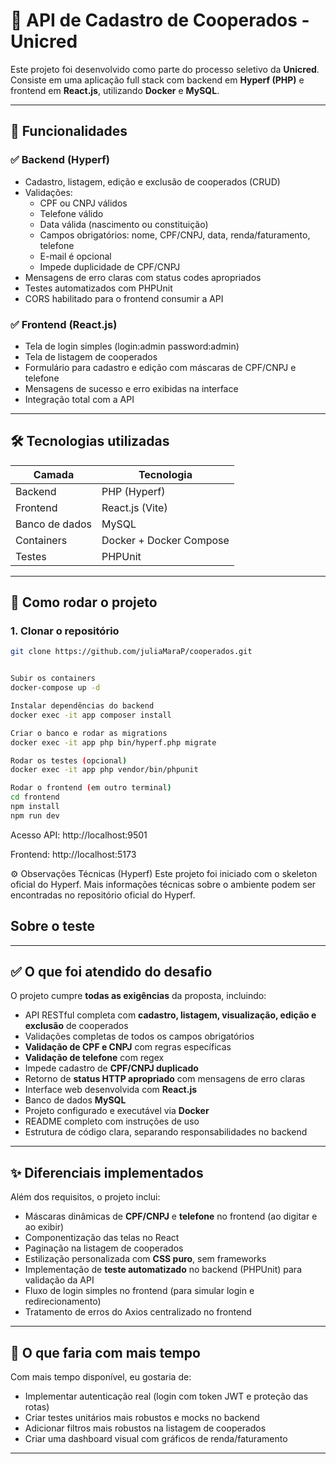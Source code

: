 # 🚀 API de Cadastro de Cooperados - Unicred

Este projeto foi desenvolvido como parte do processo seletivo da **Unicred**.  
Consiste em uma aplicação full stack com backend em **Hyperf (PHP)** e frontend em **React.js**, utilizando **Docker** e **MySQL**.

---

## 🧩 Funcionalidades

### ✅ Backend (Hyperf)
- Cadastro, listagem, edição e exclusão de cooperados (CRUD)
- Validações:
  - CPF ou CNPJ válidos
  - Telefone válido
  - Data válida (nascimento ou constituição)
  - Campos obrigatórios: nome, CPF/CNPJ, data, renda/faturamento, telefone
  - E-mail é opcional
  - Impede duplicidade de CPF/CNPJ
- Mensagens de erro claras com status codes apropriados
- Testes automatizados com PHPUnit
- CORS habilitado para o frontend consumir a API

### ✅ Frontend (React.js)
- Tela de login simples (login:admin password:admin)
- Tela de listagem de cooperados
- Formulário para cadastro e edição com máscaras de CPF/CNPJ e telefone
- Mensagens de sucesso e erro exibidas na interface
- Integração total com a API

---

## 🛠️ Tecnologias utilizadas

| Camada     | Tecnologia        |
|------------|-------------------|
| Backend    | PHP (Hyperf)      |
| Frontend   | React.js (Vite)   |
| Banco de dados | MySQL         |
| Containers | Docker + Docker Compose |
| Testes     | PHPUnit           |

---

## 🚀 Como rodar o projeto

### 1. Clonar o repositório
```bash
git clone https://github.com/juliaMaraP/cooperados.git


Subir os containers
docker-compose up -d

Instalar dependências do backend
docker exec -it app composer install

Criar o banco e rodar as migrations
docker exec -it app php bin/hyperf.php migrate

Rodar os testes (opcional)
docker exec -it app php vendor/bin/phpunit

Rodar o frontend (em outro terminal)
cd frontend
npm install
npm run dev
```
Acesso
API: http://localhost:9501

Frontend: http://localhost:5173


⚙️ Observações Técnicas (Hyperf)
Este projeto foi iniciado com o skeleton oficial do Hyperf. Mais informações técnicas sobre o ambiente podem ser encontradas no repositório oficial do Hyperf.


##  Sobre o teste

---

## ✅ O que foi atendido do desafio

O projeto cumpre **todas as exigências** da proposta, incluindo:

- API RESTful completa com **cadastro, listagem, visualização, edição e exclusão** de cooperados
- Validações completas de todos os campos obrigatórios
- **Validação de CPF e CNPJ** com regras específicas
- **Validação de telefone** com regex
- Impede cadastro de **CPF/CNPJ duplicado**
- Retorno de **status HTTP apropriado** com mensagens de erro claras
- Interface web desenvolvida com **React.js**
- Banco de dados **MySQL**
- Projeto configurado e executável via **Docker**
- README completo com instruções de uso
- Estrutura de código clara, separando responsabilidades no backend

---

## ✨ Diferenciais implementados

Além dos requisitos, o projeto inclui:

- Máscaras dinâmicas de **CPF/CNPJ** e **telefone** no frontend (ao digitar e ao exibir)
- Componentização das telas no React
- Paginação na listagem de cooperados
- Estilização personalizada com **CSS puro**, sem frameworks
- Implementação de **teste automatizado** no backend (PHPUnit) para validação da API
- Fluxo de login simples no frontend (para simular login e redirecionamento)
- Tratamento de erros do Axios centralizado no frontend

---

## 🚀 O que faria com mais tempo

Com mais tempo disponível, eu gostaria de:

- Implementar autenticação real (login com token JWT e proteção das rotas)
- Criar testes unitários mais robustos e mocks no backend
- Adicionar filtros mais robustos na listagem de cooperados
- Criar uma dashboard visual com gráficos de renda/faturamento

---

